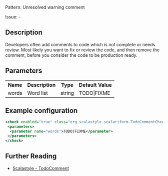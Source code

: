 Pattern: Unresolved warning comment

Issue: -

## Description

Developers often add comments to code which is not complete or needs review. Most likely you want to fix or review the code, and then remove the comment, before you consider the code to be production ready.

## Parameters
<table><tr><th>Name</th><th>Description</th><th>Type</th><th>Default Value</th></tr><tr><td>words</td>
        <td>Word list</td>
        <td>string</td>
        <td>TODO|FIXME</td>
      </tr></table>

## Example configuration

```xml
<check enabled="true" class="org.scalastyle.scalariform.TodoCommentChecker" level="warning">
 <parameters>
  <parameter name="words">TODO|FIXME</parameter>
 </parameters>
</check>
```
<a name="org_scalastyle_scalariform_TokenChecker" />

## Further Reading

* [Scalastyle - TodoComment](https://scalastyle.beautiful-scala.com/rules-1.5.0.html#org_scalastyle_scalariform_TodoCommentChecker)
